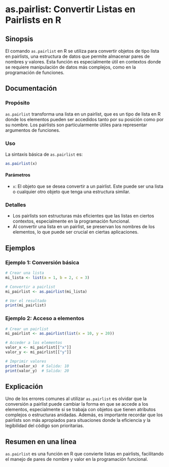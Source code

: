 <!--
Meta Description: # as.pairlist: Convertir Listas en Pairlists en R ## Sinopsis El comando `as.pairlist` en R se utiliza para convertir objetos de tipo lista en pairlis...
Meta Keywords: pairlist, que, los, una, pairlists
-->

# as.pairlist: Convertir Listas en Pairlists en R

## Sinopsis
El comando `as.pairlist` en R se utiliza para convertir objetos de tipo lista en pairlists, una estructura de datos que permite almacenar pares de nombres y valores. Esta función es especialmente útil en contextos donde se requiere manipulación de datos más complejos, como en la programación de funciones.

## Documentación

### Propósito
`as.pairlist` transforma una lista en un pairlist, que es un tipo de lista en R donde los elementos pueden ser accedidos tanto por su posición como por su nombre. Los pairlists son particularmente útiles para representar argumentos de funciones.

### Uso
La sintaxis básica de `as.pairlist` es:

```R
as.pairlist(x)
```

#### Parámetros
- `x`: El objeto que se desea convertir a un pairlist. Este puede ser una lista o cualquier otro objeto que tenga una estructura similar.

### Detalles
- Los pairlists son estructuras más eficientes que las listas en ciertos contextos, especialmente en la programación funcional.
- Al convertir una lista en un pairlist, se preservan los nombres de los elementos, lo que puede ser crucial en ciertas aplicaciones.

## Ejemplos

### Ejemplo 1: Conversión básica
```R
# Crear una lista
mi_lista <- list(a = 1, b = 2, c = 3)

# Convertir a pairlist
mi_pairlist <- as.pairlist(mi_lista)

# Ver el resultado
print(mi_pairlist)
```

### Ejemplo 2: Acceso a elementos
```R
# Crear un pairlist
mi_pairlist <- as.pairlist(list(x = 10, y = 20))

# Acceder a los elementos
valor_x <- mi_pairlist[["x"]]
valor_y <- mi_pairlist[["y"]]

# Imprimir valores
print(valor_x)  # Salida: 10
print(valor_y)  # Salida: 20
```

## Explicación
Uno de los errores comunes al utilizar `as.pairlist` es olvidar que la conversión a pairlist puede cambiar la forma en que se accede a los elementos, especialmente si se trabaja con objetos que tienen atributos complejos o estructuras anidadas. Además, es importante recordar que los pairlists son más apropiados para situaciones donde la eficiencia y la legibilidad del código son prioritarias.

## Resumen en una línea
`as.pairlist` es una función en R que convierte listas en pairlists, facilitando el manejo de pares de nombre y valor en la programación funcional.